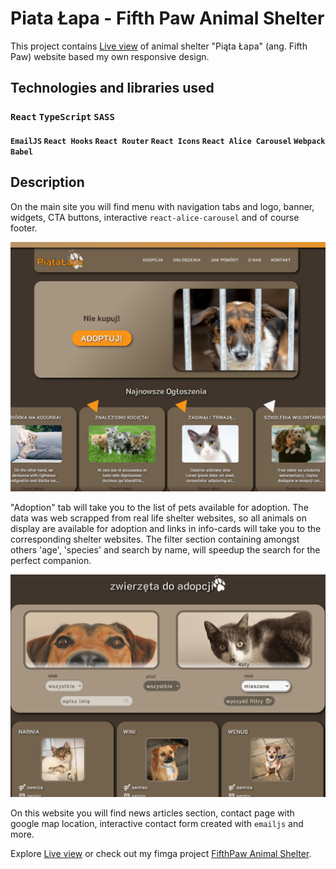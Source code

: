 # Piata Łapa - Fifth Paw Animal Shelter

This project contains [Live view](https://aleksandramotor.github.io/FifthPaw/) of animal shelter "Piąta Łapa" (ang. Fifth Paw) website based my own responsive design.

## Technologies and libraries used

### `React` `TypeScript` `SASS`
#### `EmailJS` `React Hooks` `React Router` `React Icons` `React Alice Carousel` `Webpack` `Babel`

## Description

On the main site you will find menu with navigation tabs and logo, banner, widgets, CTA buttons, interactive `react-alice-carousel` and of course footer.

![Home page desktop view - source fimga project 'FifthPaw Animal Shelter'"](homepage-screenshot.png)

"Adoption" tab will take you to the list of pets available for adoption. The data was web scrapped from real life shelter websites, so all animals on display are available for adoption and links in info-cards will take you to the corresponding shelter websites. The filter section containing amongst others 'age', 'species' and search by name, will speedup the search for the perfect companion.

![Adoption subpage](adoption-screenshot.png)

On this website you will find news articles section, contact page with google map location, interactive contact form created with `emailjs` and more.

Explore [Live view](https://aleksandramotor.github.io/FifthPaw/)
or 
check out my fimga project [FifthPaw Animal Shelter](FifthPaw-AnimalShelterWebsite.png).